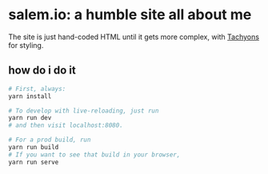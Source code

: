 # salem.io: a humble site all about me

The site is just hand-coded HTML until it gets more complex, with
[Tachyons][tachyons] for styling.

## how do i do it

```sh
# First, always:
yarn install

# To develop with live-reloading, just run
yarn run dev
# and then visit localhost:8080.

# For a prod build, run
yarn run build
# If you want to see that build in your browser,
yarn run serve
```

[tachyons]: http://tachyons.io/

